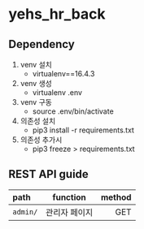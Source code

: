 # yehs_hr_back

## Dependency
1. venv 설치
    - virtualenv==16.4.3
1. venv 생성
    - virtualenv .env
1. venv 구동
    - source .env/bin/activate
1. 의존성 설치
    - pip3 install -r requirements.txt
1. 의존성 추가시
    - pip3 freeze > requirements.txt

## REST API guide
| path | function | method |
|:---|:---:|---:|
| `admin/` | 관리자 페이지 | GET |
